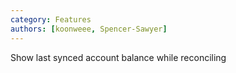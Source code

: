 ```yaml
---
category: Features
authors: [koonweee, Spencer-Sawyer]
---
```


Show last synced account balance while reconciling
